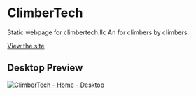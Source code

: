 # ClimberTech

Static webpage for climbertech.llc
An for climbers by climbers.

[View the site](https://climber.tech)

## Desktop Preview
[![ClimberTech - Home - Desktop](https://res.cloudinary.com/dqhe5ks7u/image/upload/v1543886130/ClimberTech/ss_climbertech.png)](https://climber.tech)

